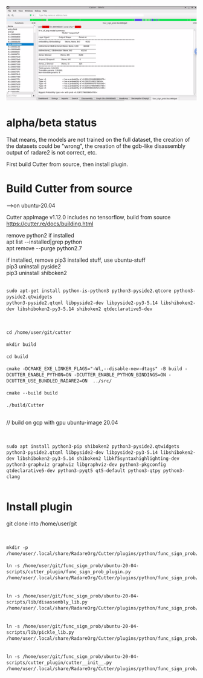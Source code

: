 ![cutter_plugin](../pictures/cutter_plugin/func_sign_prob_plugin.png)



# alpha/beta status

That means, the models are not trained on the full dataset, the creation of the datasets could be "wrong", the creation of the gdb-like disassembly output of radare2 is not correct, etc.

First build Cutter from source, then install plugin.

# Build Cutter from source
-->on ubuntu-20.04

Cutter appImage v1.12.0 includes no tensorflow, build from source</br>
https://cutter.re/docs/building.html

remove python2 if installed</br>
apt list --installed|grep python</br>
apt remove --purge python2.7</br>

if installed, remove pip3 installed stuff, use ubuntu-stuff</br>
pip3 uninstall pyside2</br>
pip3 uninstall shiboken2</br>

<pre><code>
sudo apt-get install python-is-python3 python3-pyside2.qtcore python3-pyside2.qtwidgets
python3-pyside2.qtqml libpyside2-dev libpyside2-py3-5.14 libshiboken2-dev libshiboken2-py3-5.14 shiboken2 qtdeclarative5-dev
</code></pre>


<pre><code>

cd /home/user/git/cutter

mkdir build

cd build

cmake -DCMAKE_EXE_LINKER_FLAGS="-Wl,--disable-new-dtags" -B build -DCUTTER_ENABLE_PYTHON=ON -DCUTTER_ENABLE_PYTHON_BINDINGS=ON -DCUTTER_USE_BUNDLED_RADARE2=ON  ../src/

cmake --build build

./build/Cutter

</code></pre>

// build on gcp with gpu ubuntu-image 20.04

<pre><code>

sudo apt install python3-pip shiboken2 python3-pyside2.qtwidgets python3-pyside2.qtqml libpyside2-dev libpyside2-py3-5.14 libshiboken2-dev libshiboken2-py3-5.14 shiboken2 libkf5syntaxhighlighting-dev python3-graphviz graphviz libgraphviz-dev python3-pkgconfig qtdeclarative5-dev python3-pyqt5 qt5-default python3-qtpy python3-clang

</code></pre>


# Install plugin

git clone into /home/user/git</br>

<pre><code>

mkdir -p /home/user/.local/share/RadareOrg/Cutter/plugins/python/func_sign_prob/

ln -s /home/user/git/func_sign_prob/ubuntu-20-04-scripts/cutter_plugin/func_sign_prob_plugin.py  /home/user/.local/share/RadareOrg/Cutter/plugins/python/func_sign_prob/func_sign_prob_plugin.py


ln -s /home/user/git/func_sign_prob/ubuntu-20-04-scripts/lib/disassembly_lib.py /home/user/.local/share/RadareOrg/Cutter/plugins/python/func_sign_prob/disassembly_lib.py


ln -s /home/user/git/func_sign_prob/ubuntu-20-04-scripts/lib/pickle_lib.py /home/user/.local/share/RadareOrg/Cutter/plugins/python/func_sign_prob/pickle_lib.py


ln -s /home/user/git/func_sign_prob/ubuntu-20-04-scripts/cutter_plugin/cutter__init__.py /home/user/.local/share/RadareOrg/Cutter/plugins/python/func_sign_prob/__init__.py

</code></pre>



